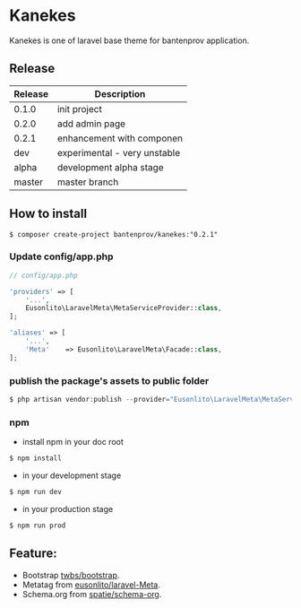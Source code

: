# Kanekes

Kanekes is one of laravel base theme for bantenprov application.

## Release


| Release  | Description                  |
|----------|------------------------------|
| 0.1.0    | init project                 |
| 0.2.0    | add admin page               |
| 0.2.1    | enhancement with componen    |
| dev      | experimental - very unstable |
| alpha    | development alpha stage      |
| master   | master branch                |

## How to install

```
$ composer create-project bantenprov/kanekes:"0.2.1"
```

### Update config/app.php

```php
// config/app.php

'providers' => [
    '...',
    Eusonlito\LaravelMeta\MetaServiceProvider::class,
];

'aliases' => [
    '...',
    'Meta'    => Eusonlito\LaravelMeta\Facade::class,
];
```

### publish the package's assets to public folder

```php
$ php artisan vendor:publish --provider="Eusonlito\LaravelMeta\MetaServiceProvider"
```
### npm
- install npm in your doc root
```sh
$ npm install
```
- in your development stage
```sh
$ npm run dev
```
- in your production stage
```sh
$ npm run prod
```

## Feature:

- Bootstrap [twbs/bootstrap](https://github.com/twbs/bootstrap/).
- Metatag from [eusonlito/laravel-Meta](https://github.com/eusonlito/laravel-Meta).
- Schema.org from [spatie/schema-org](https://github.com/spatie/schema-org).
